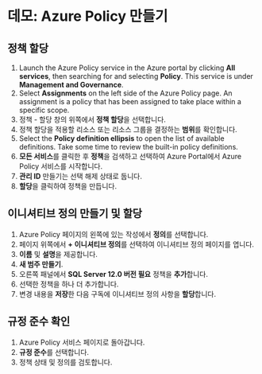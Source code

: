 # <a name="demonstration-create-an-azure-policy"></a>데모: Azure Policy 만들기

## <a name="assign-a-policy"></a>정책 할당

1. Launch the Azure Policy service in the Azure portal by clicking <bpt id="p1">**</bpt>All services<ept id="p1">**</ept>, then searching for and selecting <bpt id="p2">**</bpt>Policy<ept id="p2">**</ept>. This service is under <bpt id="p1">**</bpt>Management and Governance<ept id="p1">**</ept>.
2. Select <bpt id="p1">**</bpt>Assignments<ept id="p1">**</ept> on the left side of the Azure Policy page. An assignment is a policy that has been assigned to take place within a specific scope.
3. 정책 - 할당 창의 위쪽에서 **정책 할당**을 선택합니다.
4. 정책 할당을 적용할 리소스 또는 리소스 그룹을 결정하는 **범위**를 확인합니다.
5. Select the <bpt id="p1">**</bpt>Policy definition ellipsis<ept id="p1">**</ept> to open the list of available definitions. Take some time to review the built-in policy definitions.
6. **모든 서비스**를 클릭한 후 **정책**을 검색하고 선택하여 Azure Portal에서 Azure Policy 서비스를 시작합니다.
7. **관리 ID** 만들기는 선택 해제 상태로 둡니다. 
8. **할당**을 클릭하여 정책을 만듭니다.

## <a name="create-and-assign-an-initiative-definition"></a>이니셔티브 정의 만들기 및 할당

1. Azure Policy 페이지의 왼쪽에 있는 작성에서 **정의**를 선택합니다.
2. 페이지 위쪽에서 **+ 이니셔티브 정의**를 선택하여 이니셔티브 정의 페이지를 엽니다.
3. **이름** 및 **설명**을 제공합니다.
4. **새 범주 만들기**.
5. 오른쪽 패널에서 **SQL Server 12.0 버전 필요** 정책을 **추가**합니다.
6. 선택한 정책을 하나 더 추가합니다.
7. 변경 내용을 **저장**한 다음 구독에 이니셔티브 정의 사항을 **할당**합니다.

## <a name="check-for-compliance"></a>규정 준수 확인

1. Azure Policy 서비스 페이지로 돌아갑니다.
2. **규정 준수**를 선택합니다.
3. 정책 상태 및 정의를 검토합니다. 